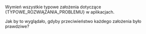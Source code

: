 Wymień wszystkie typowe założenia dotyczące {TYPOWE_ROZWIĄZANIA_PROBLEMU} w aplikacjach.

Jak by to wyglądało, gdyby przeciwieństwo każdego założenia było prawdziwe?